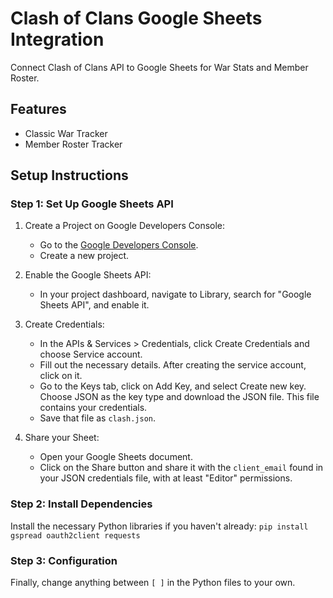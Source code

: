 # Clash of Clans Google Sheets Integration

Connect Clash of Clans API to Google Sheets for War Stats and Member Roster.

## Features
- Classic War Tracker
- Member Roster Tracker

## Setup Instructions

### Step 1: Set Up Google Sheets API

1. Create a Project on Google Developers Console:
   - Go to the [Google Developers Console](https://console.developers.google.com/).
   - Create a new project.
   
2. Enable the Google Sheets API:
   - In your project dashboard, navigate to Library, search for "Google Sheets API", and enable it.
   
3. Create Credentials:
   - In the APIs & Services > Credentials, click Create Credentials and choose Service account.
   - Fill out the necessary details. After creating the service account, click on it.
   - Go to the Keys tab, click on Add Key, and select Create new key. Choose JSON as the key type and download the JSON file. This file contains your credentials.
   - Save that file as `clash.json`.
   
4. Share your Sheet:
   - Open your Google Sheets document.
   - Click on the Share button and share it with the `client_email` found in your JSON credentials file, with at least "Editor" permissions.

### Step 2: Install Dependencies

Install the necessary Python libraries if you haven't already:
```pip install gspread oauth2client requests```

### Step 3: Configuration

Finally, change anything between `[ ]` in the Python files to your own.

